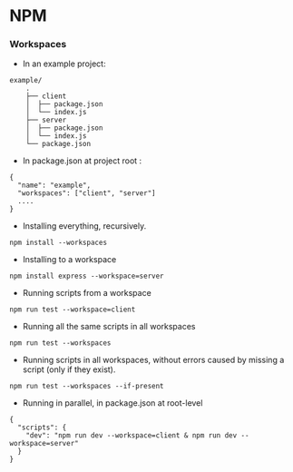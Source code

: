 # NPM

### Workspaces

- In an example project:
```
example/
    .
    ├── client
    │  ├── package.json
    │  └── index.js
    ├── server
    │  ├── package.json
    │  └── index.js
    └── package.json
```
- In package.json at project root :
```
{
  "name": "example",
  "workspaces": ["client", "server"]
  ....
}
```
- Installing everything, recursively.
```
npm install --workspaces
```
- Installing to a workspace
```
npm install express --workspace=server
```
- Running scripts from a workspace
```
npm run test --workspace=client
```
- Running all the same scripts in all workspaces
```
npm run test --workspaces
```
- Running scripts in all workspaces, without errors caused by missing a script (only if they exist).
```
npm run test --workspaces --if-present
```
- Running in parallel, in package.json at root-level
```
{
  "scripts": {
    "dev": "npm run dev --workspace=client & npm run dev --workspace=server"
  }
}
```
